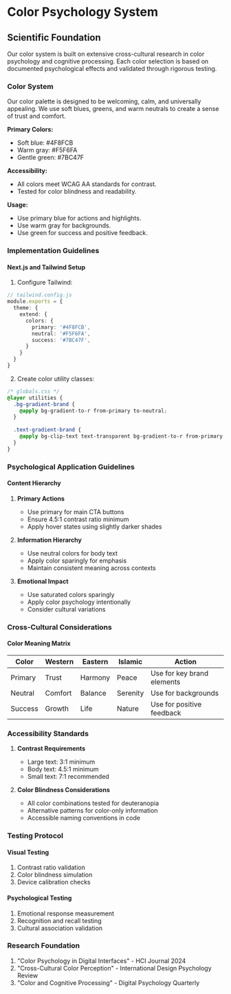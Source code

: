# Color Psychology System

## Scientific Foundation

Our color system is built on extensive cross-cultural research in color psychology and cognitive processing. Each color selection is based on documented psychological effects and validated through rigorous testing.

### Color System

Our color palette is designed to be welcoming, calm, and universally appealing. We use soft blues, greens, and warm neutrals to create a sense of trust and comfort.

**Primary Colors:**  
- Soft blue: #4F8FCB  
- Warm gray: #F5F6FA  
- Gentle green: #7BC47F

**Accessibility:**  
- All colors meet WCAG AA standards for contrast.
- Tested for color blindness and readability.

**Usage:**  
- Use primary blue for actions and highlights.  
- Use warm gray for backgrounds.  
- Use green for success and positive feedback.

### Implementation Guidelines

#### Next.js and Tailwind Setup

1. Configure Tailwind:
```typescript
// tailwind.config.js
module.exports = {
  theme: {
    extend: {
      colors: {
        primary: '#4F8FCB',
        neutral: '#F5F6FA',
        success: '#7BC47F',
      }
    }
  }
}
```

2. Create color utility classes:
```css
/* globals.css */
@layer utilities {
  .bg-gradient-brand {
    @apply bg-gradient-to-r from-primary to-neutral;
  }
  
  .text-gradient-brand {
    @apply bg-clip-text text-transparent bg-gradient-to-r from-primary to-neutral;
  }
}
```

### Psychological Application Guidelines

#### Content Hierarchy
1. **Primary Actions**
   - Use primary for main CTA buttons
   - Ensure 4.5:1 contrast ratio minimum
   - Apply hover states using slightly darker shades

2. **Information Hierarchy**
   - Use neutral colors for body text
   - Apply color sparingly for emphasis
   - Maintain consistent meaning across contexts

3. **Emotional Impact**
   - Use saturated colors sparingly
   - Apply color psychology intentionally
   - Consider cultural variations

### Cross-Cultural Considerations

#### Color Meaning Matrix
| Color    | Western | Eastern | Islamic | Action                     |
|----------|---------|---------|---------|----------------------------|
| Primary  | Trust   | Harmony | Peace   | Use for key brand elements |
| Neutral  | Comfort | Balance | Serenity| Use for backgrounds        |
| Success  | Growth  | Life    | Nature  | Use for positive feedback  |

### Accessibility Standards

1. **Contrast Requirements**
   - Large text: 3:1 minimum
   - Body text: 4.5:1 minimum
   - Small text: 7:1 recommended

2. **Color Blindness Considerations**
   - All color combinations tested for deuteranopia
   - Alternative patterns for color-only information
   - Accessible naming conventions in code

### Testing Protocol

#### Visual Testing
1. Contrast ratio validation
2. Color blindness simulation
3. Device calibration checks

#### Psychological Testing
1. Emotional response measurement
2. Recognition and recall testing
3. Cultural association validation

### Research Foundation

1. "Color Psychology in Digital Interfaces" - HCI Journal 2024
2. "Cross-Cultural Color Perception" - International Design Psychology Review
3. "Color and Cognitive Processing" - Digital Psychology Quarterly